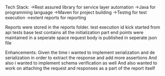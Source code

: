 Tech Stack:
	->Rest assured library for service layer automation
	->Java for programming language
	->Maven for project building
	->Testng for test execution
	->extent reports for reporting 
	
Reports were stored in the reports folder.
test execution id kick started from api tests
base test contains all the initialization part
end points were maintained in a seperate space
request body is published in seperate json file

Enhancements:
Given the time i wanted to implement serialization and de serialization in order to extract the response and add more assertions
And also i wanted to implement schema verification as well
And also wanted to work on attaching the request and responses as a part of the report itself

